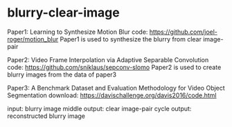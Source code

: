 # blurry-clear-image

Paper1: Learning to Synthesize Motion Blur 
code: https://github.com/joel-roger/motion_blur
Paper1 is used to synthesize the blurry from clear image-pair 

Paper2:
Video Frame Interpolation via Adaptive Separable Convolution
code: https://github.com/sniklaus/sepconv-slomo
Paper2 is used to create blurry images from the data of paper3

Paper3:
A Benchmark Dataset and Evaluation Methodology for Video Object Segmentation
download: https://davischallenge.org/davis2016/code.html


input: blurry image
middle output: clear image-pair
cycle output: reconstructed blurry image

